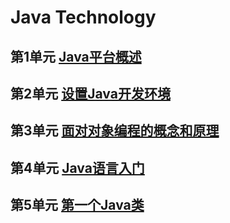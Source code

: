 # Java Technology

## 第1单元 [Java平台概述](/chapters/c1.md)

## 第2单元 [设置Java开发环境](/chapters/c2.md)

## 第3单元 [面对对象编程的概念和原理](/chapters/c3.md)

## 第4单元 [Java语言入门](/chapters/c4.md)

## 第5单元 [第一个Java类](/chapters/c5.md)